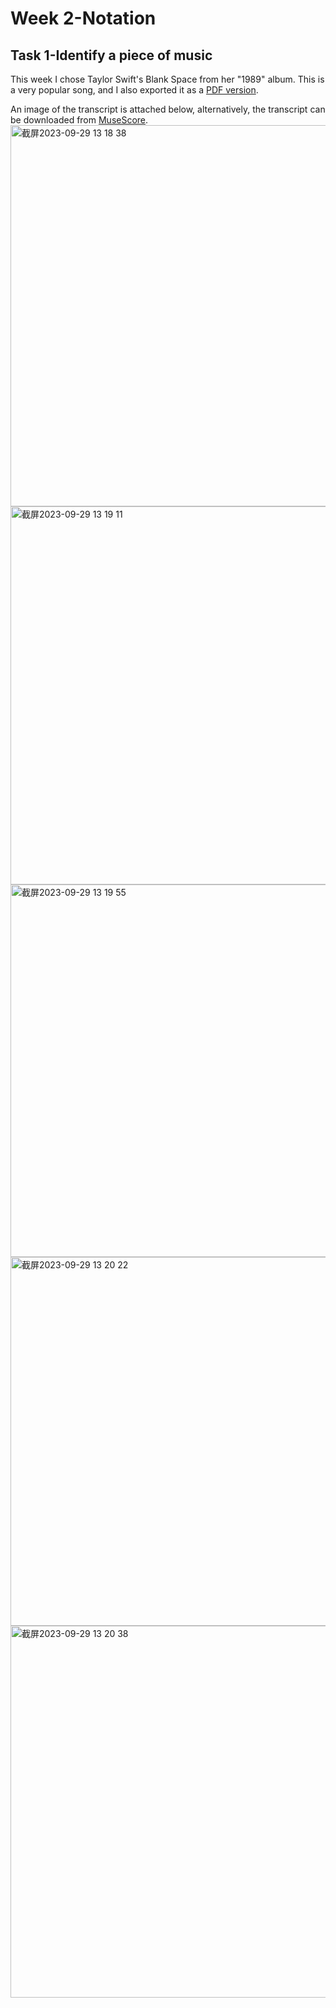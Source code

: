 # Week 2-Notation
## Task 1-Identify a piece of music
 This week I chose Taylor Swift's Blank Space from her "1989" album. This is a very popular song, and I also exported it as a [PDF version](../../data/Blank.Space.Taylor.Swift.pdf).
 
 An image of the transcript is attached below, alternatively, the transcript can be downloaded from [MuseScore](。。/。。/Blank.Space.Taylor.Swift.mscz).
<img width="610" alt="截屏2023-09-29 13 18 38" src="https://github.com/Vvvi00/MCA-2023/assets/145675705/29b289ae-1321-46f1-9e9d-9d98cc87676c">
<img width="605" alt="截屏2023-09-29 13 19 11" src="https://github.com/Vvvi00/MCA-2023/assets/145675705/fd09d152-4ba3-49f9-98f5-59d8db3921a7">
<img width="596" alt="截屏2023-09-29 13 19 55" src="https://github.com/Vvvi00/MCA-2023/assets/145675705/ec4bce43-72cf-4934-b0e3-d908becc762d">
<img width="590" alt="截屏2023-09-29 13 20 22" src="https://github.com/Vvvi00/MCA-2023/assets/145675705/521db45b-090d-4f21-b70a-c0bf54b09e94">
<img width="595" alt="截屏2023-09-29 13 20 38" src="https://github.com/Vvvi00/MCA-2023/assets/145675705/21184e3f-8b81-495e-9e5d-82ea7f515cd0">

